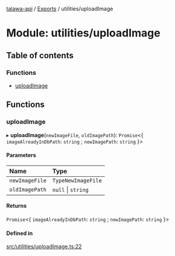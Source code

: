 [talawa-api](../README.md) / [Exports](../modules.md) / utilities/uploadImage

# Module: utilities/uploadImage

## Table of contents

### Functions

- [uploadImage](utilities_uploadImage.md#uploadimage)

## Functions

### uploadImage

▸ **uploadImage**(`newImageFile`, `oldImagePath`): `Promise`\<\{ `imageAlreadyInDbPath`: `string` ; `newImagePath`: `string`  \}\>

#### Parameters

| Name | Type |
| :------ | :------ |
| `newImageFile` | `TypeNewImageFile` |
| `oldImagePath` | ``null`` \| `string` |

#### Returns

`Promise`\<\{ `imageAlreadyInDbPath`: `string` ; `newImagePath`: `string`  \}\>

#### Defined in

[src/utilities/uploadImage.ts:22](https://github.com/PalisadoesFoundation/talawa-api/blob/53234da/src/utilities/uploadImage.ts#L22)
